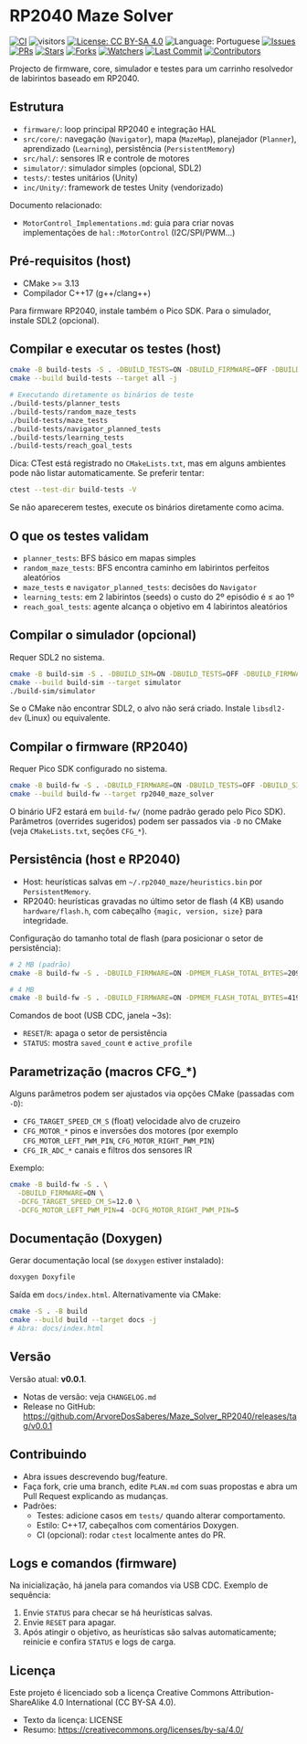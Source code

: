 # RP2040 Maze Solver

<!-- Badges -->
[![CI](https://github.com/ArvoreDosSaberes/Maze_Solver_RP2040/actions/workflows/ci.yml/badge.svg)](https://github.com/ArvoreDosSaberes/Maze_Solver_RP2040/actions/workflows/ci.yml)
![visitors](https://visitor-badge.laobi.icu/badge?page_id=ArvoreDosSaberes.Maze_Solver_RP2040)
[![License: CC BY-SA 4.0](https://img.shields.io/badge/License-CC_BY--SA_4.0-blue.svg)](https://creativecommons.org/licenses/by-sa/4.0/)
![Language: Portuguese](https://img.shields.io/badge/Language-Portuguese-brightgreen.svg)
[![Issues](https://img.shields.io/github/issues/ArvoreDosSaberes/Maze_Solver_RP2040)](https://github.com/ArvoreDosSaberes/Maze_Solver_RP2040/issues)
[![PRs](https://img.shields.io/github/issues-pr/ArvoreDosSaberes/Maze_Solver_RP2040)](https://github.com/ArvoreDosSaberes/Maze_Solver_RP2040/pulls)
[![Stars](https://img.shields.io/github/stars/ArvoreDosSaberes/Maze_Solver_RP2040)](https://github.com/ArvoreDosSaberes/Maze_Solver_RP2040/stargazers)
[![Forks](https://img.shields.io/github/forks/ArvoreDosSaberes/Maze_Solver_RP2040)](https://github.com/ArvoreDosSaberes/Maze_Solver_RP2040/network/members)
[![Watchers](https://img.shields.io/github/watchers/ArvoreDosSaberes/Maze_Solver_RP2040)](https://github.com/ArvoreDosSaberes/Maze_Solver_RP2040/watchers)
[![Last Commit](https://img.shields.io/github/last-commit/ArvoreDosSaberes/Maze_Solver_RP2040)](https://github.com/ArvoreDosSaberes/Maze_Solver_RP2040/commits)
[![Contributors](https://img.shields.io/github/contributors/ArvoreDosSaberes/Maze_Solver_RP2040)](https://github.com/ArvoreDosSaberes/Maze_Solver_RP2040/graphs/contributors)

Projecto de firmware, core, simulador e testes para um carrinho resolvedor de labirintos baseado em RP2040.

## Estrutura
- `firmware/`: loop principal RP2040 e integração HAL
- `src/core/`: navegação (`Navigator`), mapa (`MazeMap`), planejador (`Planner`), aprendizado (`Learning`), persistência (`PersistentMemory`)
- `src/hal/`: sensores IR e controle de motores
- `simulator/`: simulador simples (opcional, SDL2)
- `tests/`: testes unitários (Unity)
- `inc/Unity/`: framework de testes Unity (vendorizado)

Documento relacionado:
- `MotorControl_Implementations.md`: guia para criar novas implementações de `hal::MotorControl` (I2C/SPI/PWM...)

## Pré-requisitos (host)
- CMake >= 3.13
- Compilador C++17 (g++/clang++)

Para firmware RP2040, instale também o Pico SDK. Para o simulador, instale SDL2 (opcional).

## Compilar e executar os testes (host)
```bash
cmake -B build-tests -S . -DBUILD_TESTS=ON -DBUILD_FIRMWARE=OFF -DBUILD_SIM=OFF
cmake --build build-tests --target all -j

# Executando diretamente os binários de teste
./build-tests/planner_tests
./build-tests/random_maze_tests
./build-tests/maze_tests
./build-tests/navigator_planned_tests
./build-tests/learning_tests
./build-tests/reach_goal_tests
```

Dica: CTest está registrado no `CMakeLists.txt`, mas em alguns ambientes pode não listar automaticamente. Se preferir tentar:
```bash
ctest --test-dir build-tests -V
```
Se não aparecerem testes, execute os binários diretamente como acima.

## O que os testes validam
- `planner_tests`: BFS básico em mapas simples
- `random_maze_tests`: BFS encontra caminho em labirintos perfeitos aleatórios
- `maze_tests` e `navigator_planned_tests`: decisões do `Navigator`
- `learning_tests`: em 2 labirintos (seeds) o custo do 2º episódio é ≤ ao 1º
- `reach_goal_tests`: agente alcança o objetivo em 4 labirintos aleatórios

## Compilar o simulador (opcional)
Requer SDL2 no sistema.
```bash
cmake -B build-sim -S . -DBUILD_SIM=ON -DBUILD_TESTS=OFF -DBUILD_FIRMWARE=OFF
cmake --build build-sim --target simulator
./build-sim/simulator
```

Se o CMake não encontrar SDL2, o alvo não será criado. Instale `libsdl2-dev` (Linux) ou equivalente.

## Compilar o firmware (RP2040)
Requer Pico SDK configurado no sistema.
```bash
cmake -B build-fw -S . -DBUILD_FIRMWARE=ON -DBUILD_TESTS=OFF -DBUILD_SIM=OFF
cmake --build build-fw --target rp2040_maze_solver
```
O binário UF2 estará em `build-fw/` (nome padrão gerado pelo Pico SDK). Parâmetros (overrides sugeridos) podem ser passados via `-D` no CMake (veja `CMakeLists.txt`, seções `CFG_*`).

## Persistência (host e RP2040)
- Host: heurísticas salvas em `~/.rp2040_maze/heuristics.bin` por `PersistentMemory`.
- RP2040: heurísticas gravadas no último setor de flash (4 KB) usando `hardware/flash.h`, com cabeçalho `{magic, version, size}` para integridade.

Configuração do tamanho total de flash (para posicionar o setor de persistência):
```bash
# 2 MB (padrão)
cmake -B build-fw -S . -DBUILD_FIRMWARE=ON -DPMEM_FLASH_TOTAL_BYTES=2097152

# 4 MB
cmake -B build-fw -S . -DBUILD_FIRMWARE=ON -DPMEM_FLASH_TOTAL_BYTES=4194304
```

Comandos de boot (USB CDC, janela ~3s):
- `RESET`/`R`: apaga o setor de persistência
- `STATUS`: mostra `saved_count` e `active_profile`

## Parametrização (macros CFG_*)
Alguns parâmetros podem ser ajustados via opções CMake (passadas com `-D`):
- `CFG_TARGET_SPEED_CM_S` (float) velocidade alvo de cruzeiro
- `CFG_MOTOR_*` pinos e inversões dos motores (por exemplo `CFG_MOTOR_LEFT_PWM_PIN`, `CFG_MOTOR_RIGHT_PWM_PIN`)
- `CFG_IR_ADC_*` canais e filtros dos sensores IR

Exemplo:
```bash
cmake -B build-fw -S . \
  -DBUILD_FIRMWARE=ON \
  -DCFG_TARGET_SPEED_CM_S=12.0 \
  -DCFG_MOTOR_LEFT_PWM_PIN=4 -DCFG_MOTOR_RIGHT_PWM_PIN=5
```

## Documentação (Doxygen)
Gerar documentação local (se `doxygen` estiver instalado):
```bash
doxygen Doxyfile
```
Saída em `docs/index.html`. Alternativamente via CMake:
```bash
cmake -S . -B build
cmake --build build --target docs -j
# Abra: docs/index.html
```

## Versão
Versão atual: **v0.0.1**.

- Notas de versão: veja `CHANGELOG.md`
- Release no GitHub: https://github.com/ArvoreDosSaberes/Maze_Solver_RP2040/releases/tag/v0.0.1

## Contribuindo
- Abra issues descrevendo bug/feature.
- Faça fork, crie uma branch, edite `PLAN.md` com suas propostas e abra um Pull Request explicando as mudanças.
- Padrões:
  - Testes: adicione casos em `tests/` quando alterar comportamento.
  - Estilo: C++17, cabeçalhos com comentários Doxygen.
  - CI (opcional): rodar `ctest` localmente antes do PR.

## Logs e comandos (firmware)
Na inicialização, há janela para comandos via USB CDC. Exemplo de sequência:
1. Envie `STATUS` para checar se há heurísticas salvas.
2. Envie `RESET` para apagar.
3. Após atingir o objetivo, as heurísticas são salvas automaticamente; reinicie e confira `STATUS` e logs de carga.

## Licença
Este projeto é licenciado sob a licença Creative Commons Attribution-ShareAlike 4.0 International (CC BY-SA 4.0).

- Texto da licença: LICENSE
- Resumo: https://creativecommons.org/licenses/by-sa/4.0/

